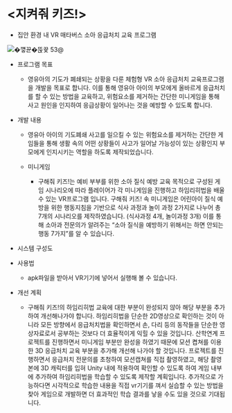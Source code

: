 # <지켜줘 키즈!>
- 집안 환경 내 VR 매타버스 소아 응급처치 교육 프로그램

![�꺻뀬�뚡뀿 53@](https://user-images.githubusercontent.com/84065558/216533024-cd483eb6-d1cd-4a15-aa55-ccc67a33705c.png)

- 프로그램 목표
  - 영유아의 기도가 폐쇄되는 상황을 다룬 체험형 VR 소아 응급처치 교육프로그램을 개발을 목표로 합니다. 이를 통해 영유아 아이의 부모에게 올바르게 응급처치를 할 수 있는 방법을 교육하고, 위험요소를 제거하는 간단한 미니게임을
통해 사고 원인을 인지하여 응급상황이 일어나는 것을 예방할 수 있도록 합니다.

- 개발 내용
  - 영유아 아이의 기도폐쇄 사고를 일으킬 수 있는 위험요소를 제거하는 간단한 게임들을 통해 생활 속의 어떤 상황들이 사고가 일어날 가능성이 있는 상황인지 부모에게 인지시키는 역할을 하도록 제작되었습니다.

  - 미니게임
    - 구해줘 키즈!는 예비 부부를 위한 소아 질식 예방 교육 목적으로 구성된 게임 시나리오에 따라 플레이어가 각 미니게임을 진행하고 하임리히법을 배울 수 있는 VR프로그램 입니다. 구해줘 키즈! 속 미니게임은 어린아이 질식 예방을 위한 행동지침을 기반으로 식사 과정과 놀이 과정 2가지로 나누어 총 7개의 시나리오를 제작하였습니다. (식사과정 4개, 놀이과정 3개) 이를 통해 소아과 전문의가 알려주는 “소아 질식을 예방하기 위해서는 하면 안되는 행동 7가지”를 알 수 있습니다. 

- 시스템 구성도

- 사용법
  - apk파일을 받아서 VR기기에 넣어서 실행해 볼 수 있습니다.

- 개선 계획
  - 구해줘 키즈!의 하임리히법 교육에 대한 부분이 완성되지 않아 해당 부분을 추가하여 개선해나가야 합니다. 하임리히법을 단순한 2D영상으로 확인하는 것이 아니라 모든 방향에서 응급처치법을 확인하면서 손, 다리 등의 동작들을 단순한 영상자료로서 공부하는 것보다 더 효율적이게 익힐 수 있을 것입니다. 산학연계 프로젝트를 진행하면서 미니게임 부분만 완성을 하였기 때문에 모션 켭쳐를 이용한 3D 응급처치 교육 부분을 추가해 개선해 나가야 할 것입니다. 프로젝트를 진행하면서 응급처치 전문의를 초청하여 모션캡쳐를 직접 촬영하였고, 해당 촬영본에 3D 캐릭터를 입혀 Unity 내에 적용하여 확인할 수 있도록 하여 게임 내부에 추가하여 하임리히법을 학습할 수 있도록 제작할 계획입니다. 추가적으로 가능하다면 시각적으로 학습한 내용을 직접 vr기기를 껴서 실습할 수 있는 방법을 찾아 게임으로 개발하면 더 효과적인 학습 결과를 낳을 수도 있을 것으로 기대됩니다.
